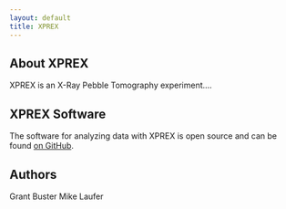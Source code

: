 ```yaml
---
layout: default
title: XPREX
---
```


## About XPREX
XPREX is an X-Ray Pebble Tomography experiment....

## XPREX Software
The software for analyzing data with XPREX is open source and can be found [on GitHub](https://github.com/ucb-xprex).

## Authors
Grant Buster
Mike Laufer
